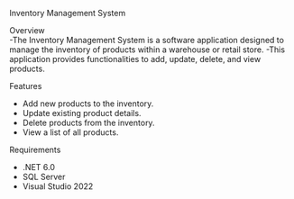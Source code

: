 Inventory Management System
 
Overview  
-The Inventory Management System is a software application designed to manage the inventory of products within a warehouse or retail store. 
-This application provides functionalities to add, update, delete, and view products.

Features 

- Add new products to the inventory. 
- Update existing product details. 
- Delete products from the inventory. 
- View a list of all products. 

 Requirements 
 
- .NET 6.0 
- SQL Server 
- Visual Studio 2022 
